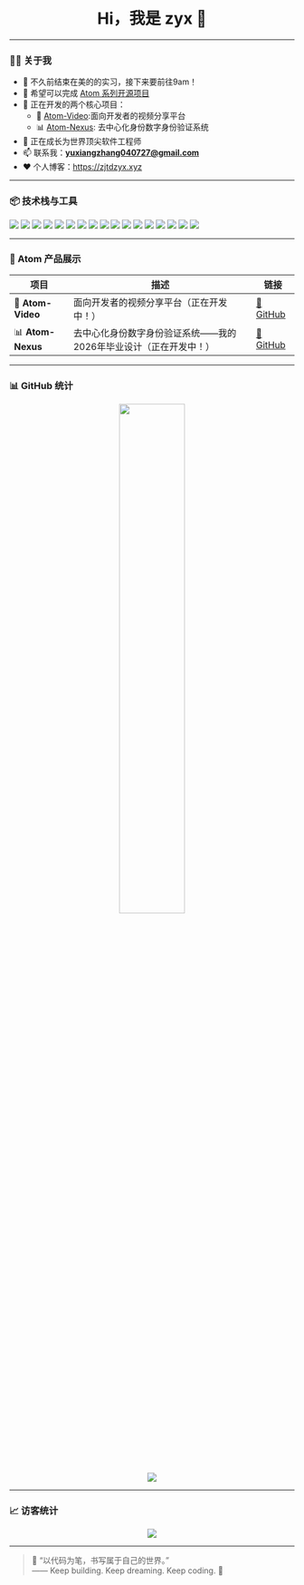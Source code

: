 <h1 align="center">Hi，我是 zyx 👋</h1>

---

### 🧑‍💻 关于我

- 💼 不久前结束在美的的实习，接下来要前往9am！ 
- 🧠 希望可以完成 [Atom 系列开源项目](#atom-产品展示)  
- 🚀 正在开发的两个核心项目：
  - 🎥 [Atom-Video](https://github.com/FightingTrip/atom-video):面向开发者的视频分享平台
  - 📊 [Atom-Nexus](https://github.com/zjtdzyx/atom-nexus): 去中心化身份数字身份验证系统
- 🌱 正在成长为世界顶尖软件工程师  
- 📫 联系我：**yuxiangzhang040727@gmail.com**
- ❤️ 个人博客：https://zjtdzyx.xyz

---

### 📦 技术栈与工具

<!-- 技术栈横向徽章静态展示，兼容 GitHub 个人主页 -->
<p align="left">
  <img src="https://img.shields.io/badge/Vue-35495E?style=for-the-badge&logo=vue.js&logoColor=4FC08D" />
  <img src="https://img.shields.io/badge/React-20232A?style=for-the-badge&logo=react&logoColor=61DAFB" />
  <img src="https://img.shields.io/badge/Next.js-000000?style=for-the-badge&logo=vercel&logoColor=white" />
  <img src="https://img.shields.io/badge/TS-007ACC?style=for-the-badge&logo=typescript" />
  <img src="https://img.shields.io/badge/less-1D365D?style=for-the-badge&logo=less&logoColor=white" />
  <img src="https://img.shields.io/badge/sass-CC6699?style=for-the-badge&logo=sass&logoColor=white" />
  <img src="https://img.shields.io/badge/UnoCSS-333333?style=for-the-badge&logo=unocss&logoColor=white" />
  <img src="https://img.shields.io/badge/TailwindCSS-38B2AC?style=for-the-badge&logo=tailwind-css" />
  <img src="https://img.shields.io/badge/Node.js-339933?style=for-the-badge&logo=nodedotjs&logoColor=white" />
  <img src="https://img.shields.io/badge/Express.js-000000?style=for-the-badge&logo=express" />
  <img src="https://img.shields.io/badge/NestJS-E0234E?style=for-the-badge&logo=nestjs&logoColor=white" />
  <img src="https://img.shields.io/badge/PostgreSQL-336791?style=for-the-badge&logo=postgresql" />
  <img src="https://img.shields.io/badge/Redis-DC382D?style=for-the-badge&logo=redis" />
  <img src="https://img.shields.io/badge/Webpack-8DD6F9?style=for-the-badge&logo=webpack&logoColor=white" />
  <img src="https://img.shields.io/badge/Vite-646CFF?style=for-the-badge&logo=vite" />
  <img src="https://img.shields.io/badge/Docker-2496ED?style=for-the-badge&logo=docker" />
  <img src="https://img.shields.io/badge/GitHub_Actions-2088FF?style=for-the-badge&logo=github-actions" />
</p>

---

### 🚀 Atom 产品展示

| 项目 | 描述 | 链接 |
|------|------|------|
| 🎥 **Atom-Video** | 面向开发者的视频分享平台（正在开发中！） | [🔗 GitHub](https://github.com/FightingTrip/atom-video) |
| 📊 **Atom-Nexus** | 去中心化身份数字身份验证系统——我的2026年毕业设计（正在开发中！） | [🔗 GitHub](https://github.com/zjtdzyx/atom-nexus) |

---

### 📊 GitHub 统计

<p align="center">
  <img src="https://github-readme-stats.vercel.app/api?username=zjtdzyx&show_icons=true&theme=radical" width="48%" />
</p>

<p align="center">
  <img src="https://github-readme-activity-graph.vercel.app/graph?username=zjtdzyx&theme=react-dark" />
</p>

---

### 📈 访客统计

<p align="center">
  <img src="https://komarev.com/ghpvc/?username=zjtdzyx&style=flat-square&color=blue" />
</p>

---

> 💬 “以代码为笔，书写属于自己的世界。”  
> —— Keep building. Keep dreaming. Keep coding. 🚀

